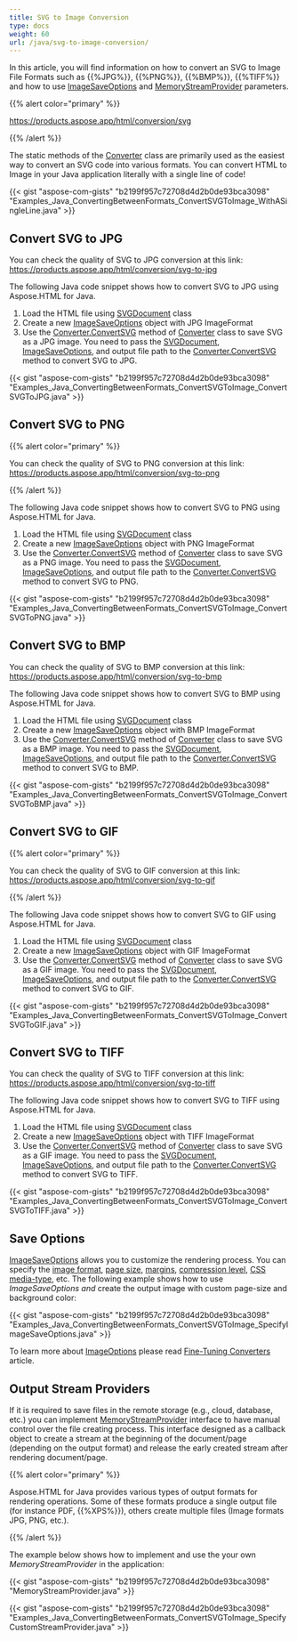 ```yaml
---
title: SVG to Image Conversion
type: docs
weight: 60
url: /java/svg-to-image-conversion/
---
```


In this article, you will find information on how to convert an SVG to Image File Formats such as {{%JPG%}}, {{%PNG%}}, {{%BMP%}}, {{%TIFF%}} and how to use [ImageSaveOptions](https://apireference.aspose.com/java/html/aspose.html.saving/imagesaveoptions) and [MemoryStreamProvider](https://apireference.aspose.com/html/java/com.aspose.html/package-frame) parameters.

{{% alert color="primary" %}} 

<https://products.aspose.app/html/conversion/svg> 

{{% /alert %}} 

The static methods of the [Converter](https://apireference.aspose.com/java/html/aspose.html.converters/converter) class are primarily used as the easiest way to convert an SVG code into various formats. You can convert HTML to Image in your Java application literally with a single line of code!

{{< gist "aspose-com-gists" "b2199f957c72708d4d2b0de93bca3098" "Examples_Java_ConvertingBetweenFormats_ConvertSVGToImage_WithASingleLine.java" >}}
## **Convert SVG to JPG** ## 
You can check the quality of SVG to JPG conversion at this link: <https://products.aspose.app/html/conversion/svg-to-jpg>

The following Java code snippet shows how to convert SVG to JPG using Aspose.HTML for Java.

1. Load the HTML file using [SVGDocument](https://apireference.aspose.com/html/java/com.aspose.html.dom.svg/SVGDocument) class
1. Create a new [ImageSaveOptions](https://apireference.aspose.com/java/html/aspose.html.saving/imagesaveoptions) object with JPG ImageFormat
1. Use the [Converter.ConvertSVG](https://apireference.aspose.com/java/html/aspose.html.converters.converter/convertsvg/methods/37) method of [Converter](https://apireference.aspose.com/java/html/aspose.html.converters/converter) class to save SVG as a JPG image. You need to pass the [SVGDocument](https://apireference.aspose.com/html/java/com.aspose.html.dom.svg/SVGDocument), [ImageSaveOptions](https://apireference.aspose.com/java/html/aspose.html.saving/imagesaveoptions), and output file path to the [Converter.ConvertSVG](https://apireference.aspose.com/java/html/aspose.html.converters.converter/convertsvg/methods/37) method to convert SVG to JPG.

{{< gist "aspose-com-gists" "b2199f957c72708d4d2b0de93bca3098" "Examples_Java_ConvertingBetweenFormats_ConvertSVGToImage_ConvertSVGToJPG.java" >}}
## **Convert SVG to PNG** ## 
{{% alert color="primary" %}} 

You can check the quality of SVG to PNG conversion at this link: <https://products.aspose.app/html/conversion/svg-to-png>

{{% /alert %}} 

The following Java code snippet shows how to convert SVG to PNG using Aspose.HTML for Java.

1. Load the HTML file using [SVGDocument](https://apireference.aspose.com/html/java/com.aspose.html.dom.svg/SVGDocument) class
1. Create a new [ImageSaveOptions](https://apireference.aspose.com/java/html/aspose.html.saving/imagesaveoptions) object with PNG ImageFormat
1. Use the [Converter.ConvertSVG](https://apireference.aspose.com/java/html/aspose.html.converters.converter/convertsvg/methods/37) method of [Converter](https://apireference.aspose.com/java/html/aspose.html.converters/converter) class to save SVG as a PNG image. You need to pass the [SVGDocument](https://apireference.aspose.com/html/java/com.aspose.html.dom.svg/SVGDocument), [ImageSaveOptions](https://apireference.aspose.com/java/html/aspose.html.saving/imagesaveoptions), and output file path to the [Converter.ConvertSVG](https://apireference.aspose.com/java/html/aspose.html.converters.converter/convertsvg/methods/37) method to convert SVG to PNG.

{{< gist "aspose-com-gists" "b2199f957c72708d4d2b0de93bca3098" "Examples_Java_ConvertingBetweenFormats_ConvertSVGToImage_ConvertSVGToPNG.java" >}}
## **Convert SVG to BMP** ## 
You can check the quality of SVG to BMP conversion at this link: <https://products.aspose.app/html/conversion/svg-to-bmp>

The following Java code snippet shows how to convert SVG to BMP using Aspose.HTML for Java.

1. Load the HTML file using [SVGDocument](https://apireference.aspose.com/html/java/com.aspose.html.dom.svg/SVGDocument) class
1. Create a new [ImageSaveOptions](https://apireference.aspose.com/java/html/aspose.html.saving/imagesaveoptions) object with BMP ImageFormat
1. Use the [Converter.ConvertSVG](https://apireference.aspose.com/java/html/aspose.html.converters.converter/convertsvg/methods/37) method of [Converter](https://apireference.aspose.com/java/html/aspose.html.converters/converter) class to save SVG as a BMP image. You need to pass the [SVGDocument](https://apireference.aspose.com/html/java/com.aspose.html.dom.svg/SVGDocument), [ImageSaveOptions](https://apireference.aspose.com/java/html/aspose.html.saving/imagesaveoptions), and output file path to the [Converter.ConvertSVG](https://apireference.aspose.com/java/html/aspose.html.converters.converter/convertsvg/methods/37) method to convert SVG to BMP.

{{< gist "aspose-com-gists" "b2199f957c72708d4d2b0de93bca3098" "Examples_Java_ConvertingBetweenFormats_ConvertSVGToImage_ConvertSVGToBMP.java" >}}
## **Convert SVG to GIF** ## 


{{% alert color="primary" %}} 

You can check the quality of SVG to GIF conversion at this link: <https://products.aspose.app/html/conversion/svg-to-gif>

{{% /alert %}} 

The following Java code snippet shows how to convert SVG to GIF using Aspose.HTML for Java.

1. Load the HTML file using [SVGDocument](https://apireference.aspose.com/html/java/com.aspose.html.dom.svg/SVGDocument) class
1. Create a new [ImageSaveOptions](https://apireference.aspose.com/java/html/aspose.html.saving/imagesaveoptions) object with GIF ImageFormat
1. Use the [Converter.ConvertSVG](https://apireference.aspose.com/java/html/aspose.html.converters.converter/convertsvg/methods/37) method of [Converter](https://apireference.aspose.com/java/html/aspose.html.converters/converter) class to save SVG as a GIF image. You need to pass the [SVGDocument](https://apireference.aspose.com/html/java/com.aspose.html.dom.svg/SVGDocument), [ImageSaveOptions](https://apireference.aspose.com/java/html/aspose.html.saving/imagesaveoptions), and output file path to the [Converter.ConvertSVG](https://apireference.aspose.com/java/html/aspose.html.converters.converter/convertsvg/methods/37) method to convert SVG to GIF.

{{< gist "aspose-com-gists" "b2199f957c72708d4d2b0de93bca3098" "Examples_Java_ConvertingBetweenFormats_ConvertSVGToImage_ConvertSVGToGIF.java" >}}
## **Convert SVG to TIFF** ## 
You can check the quality of SVG to TIFF conversion at this link: <https://products.aspose.app/html/conversion/svg-to-tiff>

The following Java code snippet shows how to convert SVG to TIFF using Aspose.HTML for Java.

1. Load the HTML file using [SVGDocument](https://apireference.aspose.com/html/java/com.aspose.html.dom.svg/SVGDocument) class
1. Create a new [ImageSaveOptions](https://apireference.aspose.com/java/html/aspose.html.saving/imagesaveoptions) object with TIFF ImageFormat
1. Use the [Converter.ConvertSVG](https://apireference.aspose.com/java/html/aspose.html.converters.converter/convertsvg/methods/37) method of [Converter](https://apireference.aspose.com/java/html/aspose.html.converters/converter) class to save SVG as a GIF image. You need to pass the [SVGDocument](https://apireference.aspose.com/html/java/com.aspose.html.dom.svg/SVGDocument), [ImageSaveOptions](https://apireference.aspose.com/java/html/aspose.html.saving/imagesaveoptions), and output file path to the [Converter.ConvertSVG](https://apireference.aspose.com/java/html/aspose.html.converters.converter/convertsvg/methods/37) method to convert SVG to TIFF.

{{< gist "aspose-com-gists" "b2199f957c72708d4d2b0de93bca3098" "Examples_Java_ConvertingBetweenFormats_ConvertSVGToImage_ConvertSVGToTIFF.java" >}}
## **Save Options** ## 
[ImageSaveOptions](https://apireference.aspose.com/java/html/aspose.html.saving/imagesaveoptions) allows you to customize the rendering process. You can specify the [image format](https://apireference.aspose.com/html/java/com.aspose.html.rendering.image/ImageFormat), [page size](https://apireference.aspose.com/html/java/com.aspose.html.rendering/RenderingOptions#getPageSetup--), [margins](https://apireference.aspose.com/html/java/com.aspose.html.drawing/Page#getMargin--), [compression level](https://apireference.aspose.com/html/java/com.aspose.html.rendering.image/Compression), [CSS media-type](https://apireference.aspose.com/html/java/com.aspose.html.rendering/MediaType), etc. The following example shows how to use *ImageSaveOptions and* create the output image with custom page-size and background color:

{{< gist "aspose-com-gists" "b2199f957c72708d4d2b0de93bca3098" "Examples_Java_ConvertingBetweenFormats_ConvertSVGToImage_SpecifyImageSaveOptions.java" >}}

To learn more about [ImageOptions](https://apireference.aspose.com/java/html/aspose.html.saving/imagesaveoptions) please read [Fine-Tuning Converters](/html/java/fine-tuning-converters/) article.
## **Output Stream Providers** ## 
If it is required to save files in the remote storage (e.g., cloud, database, etc.) you can implement [MemoryStreamProvider](https://apireference.aspose.com/html/java/com.aspose.html/package-frame) interface to have manual control over the file creating process. This interface designed as a callback object to create a stream at the beginning of the document/page (depending on the output format) and release the early created stream after rendering document/page.

{{% alert color="primary" %}} 

Aspose.HTML for Java provides various types of output formats for rendering operations. Some of these formats produce a single output file (for instance PDF, {{%XPS%}}), others create multiple files (Image formats JPG, PNG, etc.).

{{% /alert %}} 

The example below shows how to implement and use the your own *MemoryStreamProvider* in the application:

{{< gist "aspose-com-gists" "b2199f957c72708d4d2b0de93bca3098" "MemoryStreamProvider.java" >}}

{{< gist "aspose-com-gists" "b2199f957c72708d4d2b0de93bca3098" "Examples_Java_ConvertingBetweenFormats_ConvertSVGToImage_SpecifyCustomStreamProvider.java" >}}

